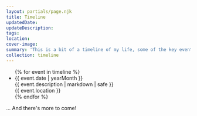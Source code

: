 ```yaml
---
layout: partials/page.njk
title: Timeline
updatedDate: 
updateDescription: 
tags:
location: 
cover-image: 
summary: 'This is a bit of a timeline of my life, some of the key events and markers along the way - personally and professionally.'
collection: timeline
---
```




<div class="timeline">
    <ul>
        {% for event in timeline  %}<li>
        <div class="eventtype {{'work' if event.eventtype =='Work'}}{{'life' if event.eventtype =='Life'}}{{'school' if event.eventtype =='School'}}{{'project' if event.eventtype =='Project'}}">  </div>
        <div class="date">{{ event.date | yearMonth }}</div>
        <div class="description">{{ event.description |  markdown | safe  }}</div>
        <div class="location">{{ event.location }}</div></li>{% endfor %}
    </ul>
</div>

... And there's more to come!